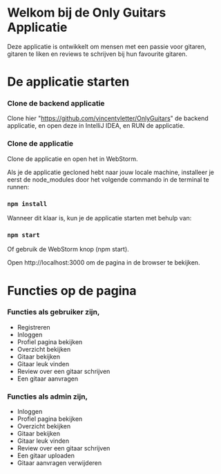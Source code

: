 # Welkom bij de Only Guitars Applicatie
Deze applicatie is ontwikkelt om mensen met een passie voor gitaren, gitaren te liken en reviews te schrijven bij hun favourite gitaren.

# De applicatie starten

### Clone de backend applicatie

Clone hier "https://github.com/vincentvletter/OnlyGuitars" de backend applicatie, en open deze in IntelliJ IDEA, en RUN de applicatie.

### Clone de applicatie

Clone de applicatie en open het in WebStorm.

Als je de applicatie gecloned hebt naar jouw locale machine, installeer je eerst de node_modules door het volgende commando in de terminal te runnen:

### `npm install`

Wanneer dit klaar is, kun je de applicatie starten met behulp van:

### `npm start`

Of gebruik de WebStorm knop (npm start). 

Open http://localhost:3000 om de pagina in de browser te bekijken.


# Functies op de pagina

### Functies als gebruiker zijn,

* Registreren
* Inloggen
* Profiel pagina bekijken
* Overzicht bekijken
* Gitaar bekijken
* Gitaar leuk vinden
* Review over een gitaar schrijven
* Een gitaar aanvragen

### Functies als admin zijn,

* Inloggen
* Profiel pagina bekijken
* Overzicht bekijken
* Gitaar bekijken
* Gitaar leuk vinden
* Review over een gitaar schrijven
* Een gitaar uploaden
* Gitaar aanvragen verwijderen